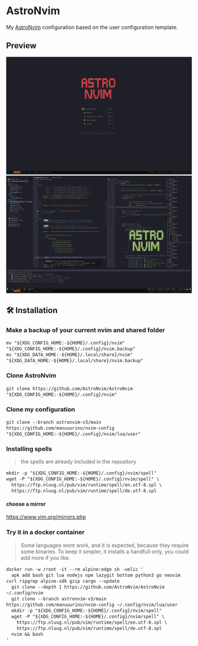 # AstroNvim

My [AstroNvim](https://github.com/AstroNvim/AstroNvim) configuration based on
the user configuration template.

## Preview

![Dasboard](./assets/dashboard.png) ![Overview](./assets/overview.png)

<!-- TODO: requirements
## Requirements
- cargo
- node
- lua
- deno
...

### Archlinux

```shell
sudo pacman -S
``` -->

## 🛠️ Installation

### Make a backup of your current nvim and shared folder

```shell
mv "${XDG_CONFIG_HOME:-${HOME}/.config}/nvim" "${XDG_CONFIG_HOME:-${HOME}/.config}/nvim.backup"
mv "${XDG_DATA_HOME:-${HOME}/.local/share}/nvim" "${XDG_DATA_HOME:-${HOME}/.local/share}/nvim.backup"
```

### Clone AstroNvim

```shell
git clone https://github.com/AstroNvim/AstroNvim "${XDG_CONFIG_HOME:-${HOME}/.config}/nvim"
```

### Clone my configuration

```shell
git clone --branch astronvim-v3/main https://github.com/manuuurino/nvim-config "${XDG_CONFIG_HOME:-${HOME}/.config}/nvim/lua/user"
```

### Installing spells

> the spells are already included in the repository

```shell
mkdir -p "${XDG_CONFIG_HOME:-${HOME}/.config}/nvim/spell"
wget -P "${XDG_CONFIG_HOME:-${HOME}/.config}/nvim/spell" \
  https://ftp.nluug.nl/pub/vim/runtime/spell/en.utf-8.spl \
  https://ftp.nluug.nl/pub/vim/runtime/spell/de.utf-8.spl
```

#### choose a mirror

https://www.vim.org/mirrors.php

### Try it in a docker container

> Some languages wont work, and it is expected, because they require some
> binaries. To keep it simpler, it installs a handfull only, you could add more
> if you like.

<!-- credits: https://github.com/AstroNvim/docs/blob/8646dd525c476fdb7429c310f4ff8018bf2f285f/src/content/docs/index.mdx#L106-L114 -->

```shell
docker run -w /root -it --rm alpine:edge sh -uelic '
  apk add bash git lua nodejs npm lazygit bottom python3 go neovim curl ripgrep alpine-sdk gzip cargo --update
  git clone --depth 1 https://github.com/AstroNvim/AstroNvim ~/.config/nvim
  git clone --branch astronvim-v3/main https://github.com/manuuurino/nvim-config ~/.config/nvim/lua/user
  mkdir -p "${XDG_CONFIG_HOME:-${HOME}/.config}/nvim/spell"
  wget -P "${XDG_CONFIG_HOME:-${HOME}/.config}/nvim/spell" \
    https://ftp.nluug.nl/pub/vim/runtime/spell/en.utf-8.spl \
    https://ftp.nluug.nl/pub/vim/runtime/spell/de.utf-8.spl
  nvim && bash
'
```
